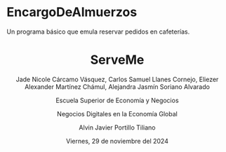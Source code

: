 # EncargoDeAlmuerzos
Un programa básico que emula reservar pedidos en cafeterías.

<div align="center">
  <h1>ServeMe</h1>
  <p>Jade Nicole Cárcamo Vásquez, Carlos Samuel Llanes Cornejo, Eliezer Alexander Martínez Chámul, Alejandra Jasmín Soriano Alvarado </p>
  <p>Escuela Superior de Economía y Negocios</p>
  <p>Negocios Digitales en la Economía Global</p>
  <p>Alvin Javier Portillo Tiliano</p>
  <p>Viernes, 29 de noviembre del 2024</p>
</div>
   


 

 

 

 
